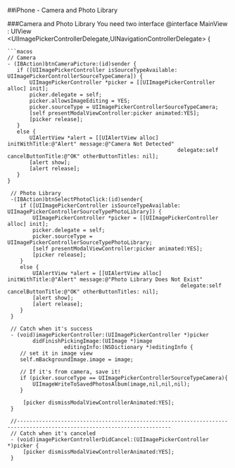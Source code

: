 
##iPhone - Camera and Photo Library

###Camera and Photo Library
You need two interface
  @interface MainView : UIView <UIImagePickerControllerDelegate,UINavigationControllerDelegate> {
 
 ```
```macos
 // Camera
 - (IBAction)btnCameraPicture:(id)sender { 
 	if ([UIImagePickerController isSourceTypeAvailable: UIImagePickerControllerSourceTypeCamera]) {
 		UIImagePickerController *picker = [[UIImagePickerController alloc] init];  
 		picker.delegate = self; 
 		picker.allowsImageEditing = YES; 
 		picker.sourceType = UIImagePickerControllerSourceTypeCamera; 
 		[self presentModalViewController:picker animated:YES]; 
 		[picker release];     
 	}
 	else {
 		UIAlertView *alert = [[UIAlertView alloc] initWithTitle:@"Alert" message:@"Camera Not Detected"
 													   delegate:self cancelButtonTitle:@"OK" otherButtonTitles: nil];
 		[alert show];    
 		[alert release];
 	}
 }
 ```

```macos
 // Photo Library
 -(IBAction)btnSelectPhotoClick:(id)sender{
 	if ([UIImagePickerController isSourceTypeAvailable: UIImagePickerControllerSourceTypePhotoLibrary]) { 
 		UIImagePickerController *picker = [[UIImagePickerController alloc] init]; 
 		picker.delegate = self; 
 		picker.sourceType = UIImagePickerControllerSourceTypePhotoLibrary; 
 		[self presentModalViewController:picker animated:YES];
 		[picker release]; 		
 	}	
 	else {
 		UIAlertView *alert = [[UIAlertView alloc] initWithTitle:@"Alert" message:@"Photo Library Does Not Exist"
 													   delegate:self cancelButtonTitle:@"OK" otherButtonTitles: nil];
 		[alert show];    
 		[alert release];
 	}
 }
 ```

```macos
 // Catch when it's success
 - (void)imagePickerController:(UIImagePickerController *)picker 
 		didFinishPickingImage:(UIImage *)image 
 				  editingInfo:(NSDictionary *)editingInfo { 
 	// set it in image view
 	self.mBackgroundImage.image = image;
 
 	// If it's from camera, save it!
 	if (picker.sourceType == UIImagePickerControllerSourceTypeCamera){
 		UIImageWriteToSavedPhotosAlbum(image,nil,nil,nil);
 	}
 	
     [picker dismissModalViewControllerAnimated:YES]; 
 } 
 
 //-----------------------------------------------------------------------------------------------------------------------
 // Catch when it's canceled
 - (void)imagePickerControllerDidCancel:(UIImagePickerController *)picker {     
     [picker dismissModalViewControllerAnimated:YES]; 
 }
 ```


